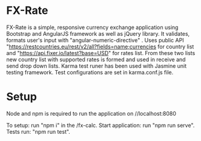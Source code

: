 # FX-Rate 

FX-Rate is a simple, responsive currency exchange application using Bootstrap and AngularJS framework as well as jQuery library. It validates, formats user's input with "angular-numeric-directive" . Uses public API "https://restcountries.eu/rest/v2/all?fields=name;currencies for country list and "https://api.fixer.io/latest?base=USD" for rates list. From these two lists new country list with supported rates is formed and used in receive and send drop down lists.  Karma test runer has been used with Jasmine unit testing framework. Test configurations are set in karma.conf.js file. 

# Setup

Node and npm is required to run the application on //localhost:8080

To setup: run "npm i" in the /fx-calc.
Start application: run "npm run serve".
Tests run: "npm run test".





